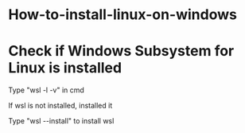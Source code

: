 # How-to-install-linux-on-windows

# Check if Windows Subsystem for Linux is installed
<p>Type "wsl -l -v" in cmd</p>
<p>If wsl is not installed, installed it</p>
<p>Type "wsl --install" to install wsl</p>
